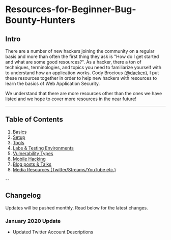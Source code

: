 # Resources-for-Beginner-Bug-Bounty-Hunters

## Intro

There are a number of new hackers joining the community on a regular basis and more than often the first thing they ask is "How do I get started and what are some good resources?". As a hacker, there a ton of techniques, terminologies, and topics you need to familiarize yourself with to understand how an application works. Cody Brocious [(@daeken)](http://twitter.com/daeken), I put these resources together in order to help new hackers with resources to learn the basics of Web Application Security. 

We understand that there are more resources other than the ones we have listed and we hope to cover more resources in the near future!

---
## Table of Contents

1. [Basics](/assets/basics.md)
2. [Setup](/assets/setup.md)
3. [Tools](/assets/tools.md)
4. [Labs & Testing Environments](/assets/labs.md)
5. [Vulnerability Types](/assets/vulns.md)
6. [Mobile Hacking](/assets/mobile.md)
6. [Blog posts & Talks](/assets/blogposts.md)
7. [Media Resources (Twitter/Streams/YouTube etc.)](/assets/media.md)

--
## Changelog
Updates will be pushed monthly. Read below for the latest changes.
### January 2020 Update
- Updated Twitter Account Descriptions

